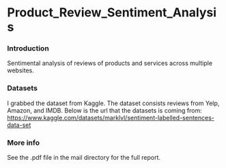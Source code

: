 # Product_Review_Sentiment_Analysis

### Introduction
Sentimental analysis of reviews of products and services across multiple websites.

### Datasets
I grabbed the dataset from Kaggle. The dataset consists reviews from Yelp, Amazon, and IMDB. 
Below is the url that the datasets is coming from:
https://www.kaggle.com/datasets/marklvl/sentiment-labelled-sentences-data-set

### More info

See the .pdf file in the mail directory for the full report.